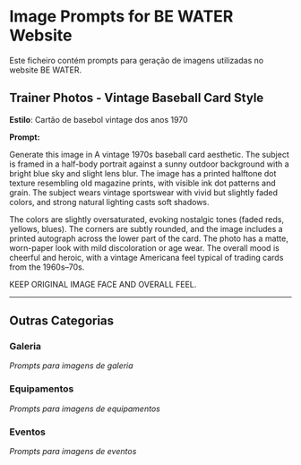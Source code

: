 # Image Prompts for BE WATER Website

Este ficheiro contém prompts para geração de imagens utilizadas no website BE WATER.

## Trainer Photos - Vintage Baseball Card Style

**Estilo**: Cartão de basebol vintage dos anos 1970

**Prompt:**

Generate this image in A vintage 1970s baseball card aesthetic. The subject is framed in a half-body portrait against a sunny outdoor background with a bright blue sky and slight lens blur. The image has a printed halftone dot texture resembling old magazine prints, with visible ink dot patterns and grain. The subject wears vintage sportswear with vivid but slightly faded colors, and strong natural lighting casts soft shadows.

The colors are slightly oversaturated, evoking nostalgic tones (faded reds, yellows, blues). The corners are subtly rounded, and the image includes a printed autograph across the lower part of the card. The photo has a matte, worn-paper look with mild discoloration or age wear. The overall mood is cheerful and heroic, with a vintage Americana feel typical of trading cards from the 1960s–70s.

KEEP ORIGINAL IMAGE FACE AND OVERALL FEEL.

---

## Outras Categorias

### Galeria
*Prompts para imagens de galeria*

### Equipamentos
*Prompts para imagens de equipamentos*

### Eventos
*Prompts para imagens de eventos* 